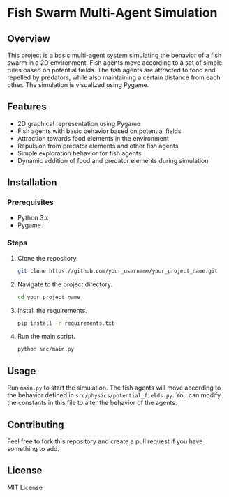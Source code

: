 # Fish Swarm Multi-Agent Simulation

## Overview

This project is a basic multi-agent system simulating the behavior of a fish swarm in a 2D environment. Fish agents move according to a set of simple rules based on potential fields. The fish agents are attracted to food and repelled by predators, while also maintaining a certain distance from each other. The simulation is visualized using Pygame.

## Features

- 2D graphical representation using Pygame
- Fish agents with basic behavior based on potential fields
- Attraction towards food elements in the environment
- Repulsion from predator elements and other fish agents
- Simple exploration behavior for fish agents
- Dynamic addition of food and predator elements during simulation

## Installation

### Prerequisites

- Python 3.x
- Pygame

### Steps

1. Clone the repository.
    ```bash
    git clone https://github.com/your_username/your_project_name.git
    ```

2. Navigate to the project directory.
    ```bash
    cd your_project_name
    ```

3. Install the requirements.
    ```bash
    pip install -r requirements.txt
    ```

4. Run the main script.
    ```bash
    python src/main.py
    ```

## Usage

Run `main.py` to start the simulation. The fish agents will move according to the behavior defined in `src/physics/potential_fields.py`. You can modify the constants in this file to alter the behavior of the agents.

## Contributing

Feel free to fork this repository and create a pull request if you have something to add.

## License

MIT License


